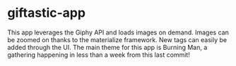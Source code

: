 # giftastic-app

This app leverages the Giphy API and loads images on demand. Images can be zoomed on thanks to the materialize framework. 
New tags can easily be added through the UI. The main theme for this app is Burning Man, a gathering happening in less than a week from this last commit!
